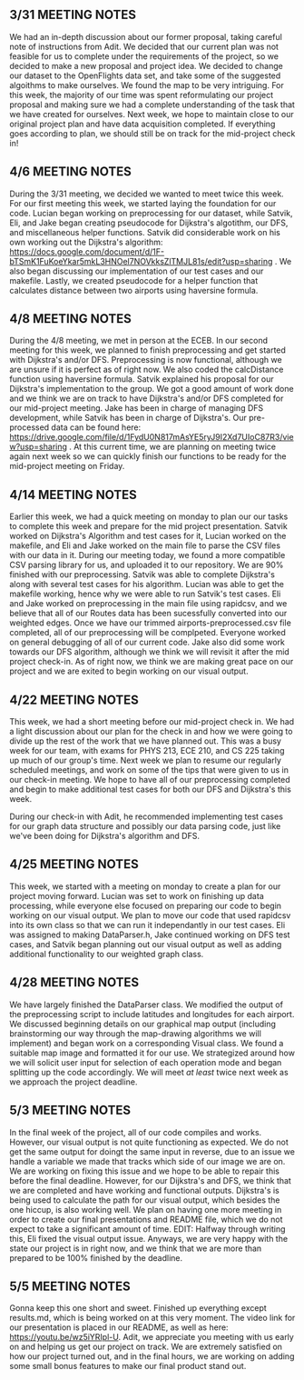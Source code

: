 ## 3/31 MEETING NOTES
We had an in-depth discussion about our former proposal, taking careful note of instructions from Adit. We decided that our current plan was not feasible for us to complete under the requirements of the project, so we decided to make a new proposal and project idea.
We decided to change our dataset to the OpenFlights data set, and take some of the suggested algoithms to make ourselves. We found the map to be very intriguing. For this week, the majority of our time was spent reformulating our project proposal and making sure we had a complete understanding of the task that we have created for ourselves. 
Next week, we hope to maintain close to our original project plan and have data acquisition completed. If everything goes according to plan, we should still be on track for the mid-project check in!

## 4/6 MEETING NOTES
During the 3/31 meeting, we decided we wanted to meet twice this week. For our first meeting this week, we started laying the foundation for our code. Lucian began working on preprocessing for our dataset, while Satvik, Eli, and Jake began creating pseudocode for Dijkstra's algotithm, our DFS, and miscellaneous helper functions. Satvik did considerable work on his own working out the Dijkstra's algorithm: https://docs.google.com/document/d/1F-bTSmK1FuKoeYkar5mkL3HNOel7NOVkksZlTMJL81s/edit?usp=sharing . We also began discussing our implementation of our test cases and our makefile. Lastly, we created pseudocode for a helper function that calculates distance between two airports using haversine formula. 

## 4/8 MEETING NOTES
During the 4/8 meeting, we met in person at the ECEB. In our second meeting for this week, we planned to finish preprocessing and get started with Dijkstra's and/or DFS. Preprocessing is now functional, although we are unsure if it is perfect as of right now. We also coded the calcDistance function using haversine formula. Satvik explained his proposal for our Dijkstra's implementation to the group. We got a good amount of work done and we think we are on track to have Dijkstra's and/or DFS completed for our mid-project meeting. Jake has been in charge of managing DFS development, while Satvik has been in charge of Dijkstra's. Our pre-processed data can be found here: https://drive.google.com/file/d/1FydU0N817mAsYE5ryJ9I2Xd7UIoC87R3/view?usp=sharing . At this current time, we are planning on meeting twice again next week so we can quickly finish our functions to be ready for the mid-project meeting on Friday. 

## 4/14 MEETING NOTES
Earlier this week, we had a quick meeting on monday to plan our our tasks to complete this week and prepare for the mid project presentation. Satvik worked on Dijkstra's Algorithm and test cases for it, Lucian worked on the makefile, and Eli and Jake worked on the main file to parse the CSV files with our data in it. During our meeting today, we found a more compatible CSV parsing library for us, and uploaded it to our repository. We are 90% finished with our preprocessing. Satvik was able to complete Dijkstra's along with several test cases for his algorithm. Lucian was able to get the makefile working, hence why we were able to run Satvik's test cases. Eli and Jake worked on preprocessing in the main file using rapidcsv, and we believe that all of our Routes data has been sucessfully converted into our weighted edges. Once we have our trimmed airports-preprocessed.csv file completed, all of our preprocessing will be complpeted. Everyone worked on general debugging of all of our current code. Jake also did some work towards our DFS algorithm, although we think we will revisit it after the mid project check-in. As of right now, we think we are making great pace on our project and we are exited to begin working on our visual output.

## 4/22 MEETING NOTES
This week, we had a short meeting before our mid-project check in. We had a light discussion about our plan for the check in and how we were going to divide up the rest of the work that we have planned out. This was a busy week for our team, with exams for PHYS 213, ECE 210, and CS 225 taking up much of our group's time. Next week we plan to resume our regularly scheduled meetings, and work on some of the tips that were given to us in our check-in meeting. We hope to have all of our preprocessing completed and begin to make additional test cases for both our DFS and Dijkstra's this week.

During our check-in with Adit, he recommended implementing test cases for our graph data structure and possibly our data parsing code, just like we've been doing for Dijkstra's algorithm and DFS.

## 4/25 MEETING NOTES
This week, we started with a meeting on monday to create a plan for our project moving forward. Lucian was set to work on finishing up data processing, while everyone else focused on preparing our code to begin working on our visual output. We plan to move our code that used rapidcsv into its own class so that we can run it independantly in our test cases. Eli was assigned to making DataParser.h, Jake continued working on DFS test cases, and Satvik began planning out our visual output as well as adding additional functionality to our weighted graph class. 

## 4/28 MEETING NOTES
We have largely finished the DataParser class. We modified the output of the preprocessing script to include latitudes and longitudes for each airport. We discussed beginning details on our graphical map output (including brainstorming our way through the map-drawing algorithms we will implement) and began work on a corresponding Visual class. We found a suitable map image and formatted it for our use. We strategized around how we will solicit user input for selection of each operation mode and began splitting up the code accordingly. We will meet *at least* twice next week as we approach the project deadline.

## 5/3 MEETING NOTES
In the final week of the project, all of our code compiles and works. However, our visual output is not quite functioning as expected. We do not get the same output for doingt the same input in reverse, due to an issue we handle a variable we made that tracks which side of our image we are on. We are working on fixing this issue and we hope to be able to repair this before the final deadline. However, for our Dijkstra's and DFS, we think that we are completed and have working and functional outputs. Dijkstra's is being used to calculate the path for our visual output, which besides the one hiccup, is also working well. We plan on having one more meeting in order to create our final presentations and README file, which we do not expect to take a significant amount of time. EDIT: Halfway through writing this, Eli fixed the visual output issue. Anyways, we are very happy with the state our project is in right now, and we think that we are more than prepared to be 100% finished by the deadline.

## 5/5 MEETING NOTES
Gonna keep this one short and sweet. Finished up everything except results.md, which is being worked on at this very moment. The video link for our presentation is placed in our README, as well as here: https://youtu.be/wz5iYRIpl-U. Adit, we appreciate you meeting with us early on and helping us get our project on track. We are extremely satisfied on how our project turned out, and in the final hours, we are working on adding some small bonus features to make our final product stand out.
